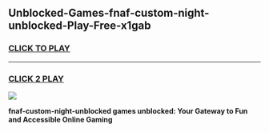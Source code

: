 
## Unblocked-Games-fnaf-custom-night-unblocked-Play-Free-x1gab
<h3>
<a href="https://premium76.site?title=fnaf-custom-night-unblocked&ref=19M">CLICK TO PLAY</a></h3>
<hr>

<h3>
<a href="https://premium76.site?title=fnaf-custom-night-unblocked&ref=19M">CLICK 2 PLAY</a>
  
</h3>

<a href="https://premium76.site?title=fnaf-custom-night-unblocked&ref=19M"><img src="https://clearcache.store/games.png"></a>


**fnaf-custom-night-unblocked games unblocked: Your Gateway to Fun and Accessible Online Gaming**
